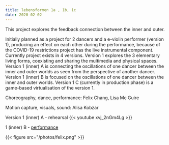```yaml
---
title: lebensformen 1a , 1b, 1c
date: 2020-02-02
---
```


This project explores the feedback connection between the inner and outer.

Initially planned as a project for 2 dancers and a e-violin performer (version 1), producing an effect on each other during the performance, because of the COVID-19 restrictions project has the live instrumental component.
Currently project exists in 4 versions. 
Version 1 explores the 3 elementary living forms, coexisting and sharing the multimedia and physical spaces. Version 1 (inner) A is connecting the oscillations of one dancer between the inner and outer worlds as seen from the perspective of another dancer.  Version 1 (inner) B is focused on the oscillations of one dancer between the inner and outer worlds.
Version 1 C (currently in production phase) is a game-based virtualisation of the version 1.

Choreography, dance, performance: Felix Chang, Lisa Mc Guire

Motion capture, visuals, sound: Alisa Kobzar

Version 1 (inner) A - rehearsal
{{< youtube  xvj_2nGm4Lg >}}

1 (inner) B - [performance](https://vimeo.com/544515084#t=3237s)

{{< figure src="/photos/felix.png" >}}

 

